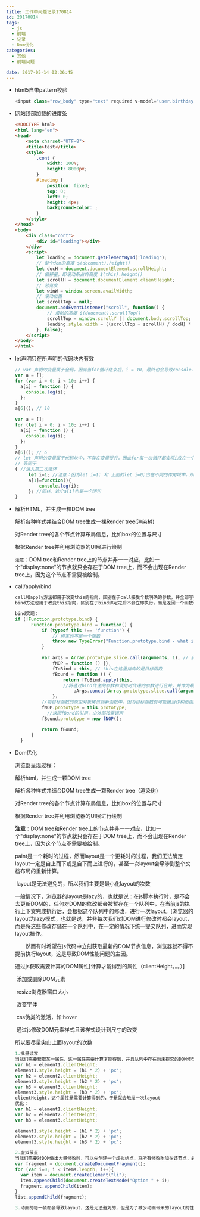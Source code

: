 ```yaml
---
title: 工作中问题记录170814
id: 20170814
tags:
  - js
  - 前端
  - 记录
  - Dom优化
categories:
  - 其他
  - 前端问题

date: 2017-05-14 03:36:45
---
```


* html5自带pattern校验

  ``` javascript
  <input class="row_body" type="text" required v-model="user.birthday" placeholder="1989-01-01" pattern="[1-9]{4}-[0-9]{2}-[0-9]{2}"  title="这里是提示的内容部分" />
  ```

* 网站顶部加载的进度条

  ``` html
  <!DOCTYPE html>
  <html lang="en">
  <head>
      <meta charset="UTF-8">
      <title>test</title>
      <style>
          .cont {
              width: 100%;
              height: 8000px;
          }
          #loading {
              position: fixed;
              top: 0;
              left: 0;
              height: 4px;
              background-color: ;
          }
      </style>
  </head>
  <body>
      <div class="cont">
          <div id="loading"></div>
      </div>
      <script>
          let loading = document.getElementById('loading');
          // 整个dom的高度 $(document).height()
          let docH = document.documentElement.scrollHeight;
          // 偏移量，即滚动条占的高度 $(this).height()
          let scrollH = document.documentElement.clientHeight;
          // 总宽度
          let winW = window.screen.availWidth;
          // 滚动位置
          let scrollTop = null;
          document.addEventListener("scroll", function() {
              // 滚动的高度 $(doucment).scrollTop()
              scrollTop = window.scrollY || document.body.scrollTop;
              loading.style.width = ((scrollTop + scrollH) / docH) * 100 + '%';
          }, false);
      </script>
  </body>
  </html>
  ```


* let声明只在所声明的代码块内有效

  ``` javascript
  // var 声明的变量属于全局，因此当for循环结束后，i = 10，最终也会导致console.log（i） // 10
  var a = [];
  for (var i = 0; i < 10; i++) {
    a[i] = function () {
      console.log(i);
    };
  }
  a[6](); // 10

  var a = [];
  for (let i = 0; i < 10; i++) {
    a[i] = function () {
      console.log(i);
    };
  }
  a[6](); // 6
  // let 声明的变量属于代码块中，不存在变量提升，因此for每一次循环都会将i放在一个代码块中，i不是全局变量
  // 等同于
  { //进入第二次循环
       let i=1; //注意：因为let i=1; 和 上面的let i=0;出在不同的作用域中，所以两者不会相互影响。
       a[1]=function(){
           console.log(i);
       }; //同样，这个a[i]也是一个闭包
  }
  ```



* 解析HTML，并生成一棵DOM tree

  解析各种样式并结合DOM tree生成一棵Render tree(渲染树)

  对Render tree的各个节点计算布局信息，比如box的位置与尺寸

  根据Render tree并利用浏览器的UI层进行绘制

  `注意`：DOM tree和Render tree上的节点并非一一对应，比如一个"display:none"的节点就只会存在于DOM tree上，而不会出现在Render tree上，因为这个节点不需要被绘制。

* call/apply/bind

  ``` javascript
  call和apply方法都用于改变this的指向，区别在于call接受个数明确的参数，并全部写在参数位置；apply接受的参数是一个数组；
  bind方法也用于改变this指向，区别在于bind绑定之后不会立即执行，而是返回一个函数引用，call/apply绑定的方法都会立即执行；

  bind实现：
  if (!Function.prototype.bind) {
  		Function.prototype.bind = function() {
  			if (typeof this !== 'function') {
  				// 绑定的不是一个函数
  				throw new TypeError("Function.prototype.bind - what is trying to be bound is not callable");
  			}

  			var args = Array.prototype.slice.call(arguments, 1), // 获取传入的参数
  				fNOP = function () {},
  				fToBind = this, // this在这里指向的是目标函数
  				fBound = function () {
  					return fToBind.apply(this, 
  					//将通过bind传递的参数和调用时传递的参数进行合并，并作为最终的参数传递
                 		aArgs.concat(Array.prototype.slice.call(arguments)));
  				};
  			//将目标函数的原型对象拷贝到新函数中，因为目标函数有可能被当作构造函数使用
  			fNOP.prototype = this.prototype;
              //返回fBond的引用，由外部按需调用
  			fBound.prototype = new fNOP();

  			return fBound;
  		}
  	}
  ```




* Dom优化

  浏览器呈现过程：

  解析html，并生成一颗DOM tree

  解析各种样式并结合DOM tree生成一颗Render tree（渲染树）

  对Render tree的各个节点计算布局信息，比如box的位置与尺寸

  根据Render tree并利用浏览器的UI层进行绘制

  **注意**：DOM tree和Render tree上的节点并非一一对应，比如一个"display:none"的节点就只会存在于DOM tree上，而不会出现在Render tree上，因为这个节点不需要被绘制。

  ​	paint是一个耗时的过程，然而layout是一个更耗时的过程，我们无法确定layout一定是自上而下或是自下而上进行的，甚至一次layout会牵涉到整个文档布局的重新计算。

  ​	layout是无法避免的，所以我们主要是最小化layout的次数

  ​	一般情况下，浏览器的layout是lazy的，也就是说：在js脚本执行时，是不会去更新DOM的，任何对DOM的修改都会被暂存在一个队列中，在当前js的执行上下文完成执行后，会根据这个队列中的修改，进行一次layout。[浏览器的layout为lazy模式，也就是说，并非每次我们对DOM进行修改时都会layout，而是将这些修改存储在一个队列中，在一定的情况下统一提交队列，进而实现layout操作。

  　　然而有时希望在js代码中立刻获取最新的DOM节点信息，浏览器就不得不提前执行layout，这是导致DOM性能问题的主因。

  ​	通过js获取需要计算的DOM属性[计算才能得到的属性（clientHeight。。。）]

  ​	添加或删除DOM元素

  ​	resize浏览器窗口大小

  ​	改变字体

  ​	css伪类的激活，如:hover

  ​	通过js修改DOM元素样式且该样式设计到尺寸的改变

  所以要尽量尖山上面layout的次数

  ``` javascript
  1.批量读写
  当我们需要获取某一属性，这一属性需要计算才能得到，并且队列中存在尚未提交的DOM修改操作，则此时，DOM修改操作的队列将会被提交。为了提高效率，减少更新render tree的次数，可以先统一读取属性，然后统一修改DOM，这样，就可以减少更新render tree的次数
  var h1 = element1.clientHeight;
  element1.style.height = (h1 * 2) + 'px';
  var h2 = element2.clientHeight;
  element2.style.height = (h2 * 2) + 'px';
  var h3 = element3.clientHeight;
  element3.style.height = (h3 * 2) + 'px';
  clientHeight，这个属性是需要计算得到的，于是就会触发一次layout
  优化：
  var h1 = element1.clientHeight;  
  var h2 = element2.clientHeight;  
  var h3 = element3.clientHeight;

  element1.style.height = (h1 * 2) + 'px';  
  element2.style.height = (h2 * 2) + 'px';  
  element3.style.height = (h3 * 2) + 'px';

  2.虚拟节点
  当我们需要对DOM做出大量修改时，可以先创建一个虚拟结点，将所有修改附加在该节点，最后将该虚拟节点一次性提交给在render tree上存在的结点，则相当于只提交了一次修改操作。
  var fragment = document.createDocumentFragment();  
  for (var i=0; i < items.length; i++){  
    var item = document.createElement("li");
    item.appendChild(document.createTextNode("Option " + i);
    fragment.appendChild(item);
  }
  list.appendChild(fragment);  

  3.动画的每一帧都会导致layout，这是无法避免的，但是为了减少动画带来的layout的性能损失，可以将动画元素绝对定位，这样动画元素脱离文本流，layout的计算量会减少很多。
  ```

  ​

